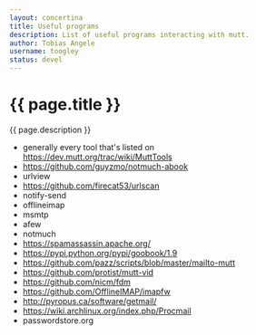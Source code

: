 ```yaml
---
layout: concertina
title: Useful programs
description: List of useful programs interacting with mutt.
author: Tobias Angele
username: toogley
status: devel
---
```

# {{ page.title }}

{{ page.description }}

* generally every tool that's listed on https://dev.mutt.org/trac/wiki/MuttTools
* https://github.com/guyzmo/notmuch-abook
* urlview
* https://github.com/firecat53/urlscan
* notify-send
* offlineimap
* msmtp
* afew
* notmuch
* https://spamassassin.apache.org/
* https://pypi.python.org/pypi/goobook/1.9
* https://github.com/pazz/scripts/blob/master/mailto-mutt
* https://github.com/protist/mutt-vid
* https://github.com/nicm/fdm
* https://github.com/OfflineIMAP/imapfw
* http://pyropus.ca/software/getmail/
* https://wiki.archlinux.org/index.php/Procmail
* passwordstore.org
